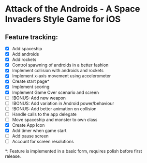 Attack of the Androids - A Space Invaders Style Game for iOS
============================================================

Feature tracking:
----------------

- [x] Add spaceship
- [x] Add androids
- [x] Add rockets
- [x] Control spawning of androids in a better fashion
- [x] Implement collision with androids and rockets
- [x] Implement x-axis movement using accelerometer
- [x] Create start page*
- [x] Implement scoring
- [x] Implement Game Over scenario and screen
- [ ] !BONUS: Add new weapon
- [ ] !BONUS: Add variation in Android power/behaviour
- [ ] !BONUS: Add better animation on collision
- [ ] Handle calls to the app delegate
- [ ] Move spaceship and monster to own class
- [x] Create App Icon
- [x] Add timer when game start
- [ ] Add pause screen
- [ ] Account for screen resolutions

*: Feature is implemented in a basic form, requires polish before first release.
